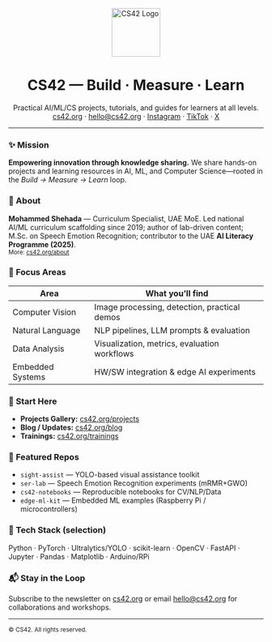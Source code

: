 <!-- CS42 / Mohammed Shehada — GitHub Profile Landing Page -->

<p align="center">
  <img src="https://cs42.org/assets/logo.png" alt="CS42 Logo" width="96" />
</p>

<h1 align="center">CS42 — Build · Measure · Learn</h1>
<p align="center">
  Practical AI/ML/CS projects, tutorials, and guides for learners at all levels.
  <br/>
  <a href="https://cs42.org">cs42.org</a> ·
  <a href="mailto:hello@cs42.org">hello@cs42.org</a> ·
  <a href="https://instagram.com/">Instagram</a> ·
  <a href="https://tiktok.com/">TikTok</a> ·
  <a href="https://x.com/">X</a>
</p>

---

### ✨ Mission
**Empowering innovation through knowledge sharing.** We share hands-on projects and learning resources in AI, ML, and Computer Science—rooted in the *Build → Measure → Learn* loop.

### 👤 About
**Mohammed Shehada** — Curriculum Specialist, UAE MoE. Led national AI/ML curriculum scaffolding since 2019; author of lab-driven content; M.Sc. on Speech Emotion Recognition; contributor to the UAE **AI Literacy Programme (2025)**.
<br/><sub>More: <a href="https://cs42.org/about">cs42.org/about</a></sub>

### 🧠 Focus Areas
| Area | What you’ll find |
|---|---|
| Computer Vision | Image processing, detection, practical demos |
| Natural Language | NLP pipelines, LLM prompts & evaluation |
| Data Analysis | Visualization, metrics, evaluation workflows |
| Embedded Systems | HW/SW integration & edge AI experiments |

### 🚀 Start Here
- **Projects Gallery:** <a href="https://cs42.org/projects">cs42.org/projects</a>  
- **Blog / Updates:** <a href="https://cs42.org/blog">cs42.org/blog</a>  
- **Trainings:** <a href="https://cs42.org/trainings">cs42.org/trainings</a>

### 🧪 Featured Repos
<!-- Replace with real repos you’ll pin -->
- `sight-assist` — YOLO-based visual assistance toolkit
- `ser-lab` — Speech Emotion Recognition experiments (mRMR+GWO)
- `cs42-notebooks` — Reproducible notebooks for CV/NLP/Data
- `edge-ml-kit` — Embedded ML examples (Raspberry Pi / microcontrollers)

### 🔧 Tech Stack (selection)
Python · PyTorch · Ultralytics/YOLO · scikit-learn · OpenCV · FastAPI · Jupyter · Pandas · Matplotlib · Arduino/RPi

### 📬 Stay in the Loop
Subscribe to the newsletter on <a href="https://cs42.org">cs42.org</a> or email <a href="mailto:hello@cs42.org">hello@cs42.org</a> for collaborations and workshops.

---

<sub>© CS42. All rights reserved.</sub>
